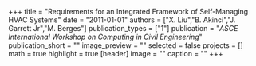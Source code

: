 +++
title = "Requirements for an Integrated Framework of Self-Managing HVAC Systems"
date = "2011-01-01"
authors = ["X. Liu","B. Akinci","J. Garrett Jr","M. Berges"]
publication_types = ["1"]
publication = "_ASCE International Workshop on Computing in Civil Engineering_"
publication_short = ""
image_preview = ""
selected = false
projects = []
math = true
highlight = true
[header]
image = ""
caption = ""
+++

